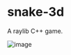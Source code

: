 # snake-3d
A raylib C++ game.

![image](https://user-images.githubusercontent.com/24798860/186662929-81a612bf-58f7-4a74-b144-7a842c502da1.png)

